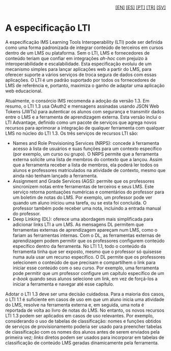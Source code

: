 <p align="right">
  <a href="README.md">[EN]</a>
  <a href="README_es.md">[ES]</a>
  <a href="README_pt.md">[PT]</a>
  <a href="README_tr.md">[TR]</a>
  <a href="README_sv.md">[SV]</a>
</p>

# A especificação LTI


A especificação IMS Learning Tools Interoperability (LTI) pode ser definida como 
uma forma padronizada de integrar conteúdo de terceiros em cursos dentro de um LMS ou plataforma. 
Sem o LTI, LMS e fornecedores de conteúdo teriam que confiar em integrações *ah-hoc* 
com prejuízo à interoperabilidade e escalabilidade.
Esta especificação evoluiu de um mecanismo simples para lançar aplicações web a partir do LMS, 
para oferecer suporte a vários serviços de troca segura de dados com essas aplicações.
O LTI é um padrão suportado por todos os fornecedores de LMS de referência e, portanto, maximiza
o ganho de adaptar uma aplicação web educacional.

Atualmente, o consórcio IMS recomenda a adoção da versão 1.3. Em resumo, o LTI 1.3 usa OAuth2 
e mensagens assinadas usando JSON Web Tokens (JWTs) para autenticar os alunos com segurança 
e transmitir dados entre o LMS e a ferramenta de aprendizagem externa.
Esta versão inclui o LTI Advantage, definido como um pacote de serviços que agrega novos recursos 
para aprimorar a integração de qualquer ferramenta com qualquer LMS no núcleo do LTI 1.3. 
Os três serviços de recursos LTI são: 
 - Names and Role Provisioning Services (NRPS): concede à ferramenta acesso à lista de usuários e suas funções
    para um contexto específico (por exemplo, um curso ou grupo).
    O NRPS permite que a ferramenta externa solicite uma lista de membros do contexto que a lançou.
    Assim que a ferramenta receber a lista de membros, ela poderá ler todos os alunos e professores 
    matriculados na atividade de contexto, mesmo que ainda não tenham lançado a ferramenta. 
 - Assignment and Grade Services (AGS): permite que os professores sincronizem notas entre ferramentas 
   de terceiros e seus LMS. 
   Este serviço retorna pontuações numéricas e comentários do professor para um boletim de notas do LMS.
   Por exemplo, um professor pode ver quando um aluno iniciou uma tarefa, ou se esta foi concluída.
   O professor também pode receber uma nota, incluindo a entrada manual do professor.
 - Deep Linking (DL): oferece uma abordagem mais simplificada para adicionar links LTI a um LMS. 
   As mensagens DL permitem que ferramentas externas de aprendizagem apareçam num LMS, 
   como o fariam as ferramentas internas.
   Com o DL, as ferramentas externas de aprendizagem podem permitir que os professores configurem 
   conteúdo específico dentro da ferramenta.
   No LTI 1.1, todo o conteúdo da ferramenta tinha que ser exposto, mesmo que o professor só quisesse 
   numa aula usar um recurso específico.
   O DL permite que os professores selecionem o conteúdo de que precisam e compartilhem o link para iniciar
   esse conteúdo com o seu curso.
   Por exemplo, uma ferramenta pode permitir que um professor configure um capítulo específico de 
   um *e-book* quando seus alunos selecione um link, em vez de forçá-los a iniciar a ferramenta e navegar até esse capítulo.
    
Adotar o LTI 1.3 deve ser uma decisão cuidadosa. Para a maioria dos casos, o LTI 1.1 é suficiente
em casos de uso em que um aluno inicia uma atividade do LMS, resolve na ferramenta externa
e, em seguida, uma nota é reportada de volta ao livro de notas do LMS.
No entanto, os novos recursos LTI 1.3 podem ser aplicados em casos de uso relevantes.
Por exemplo, considerando o uso de tabelas de classificação: nomes e funções obtidos de serviços 
de provisionamento poderia ser usado para preencher tabelas de classificação com os nomes dos alunos 
antes de serem enviados pela primeira vez;
*links* diretos podem ser usados para incorporar em tabelas de classificação de conteúdo LMS 
geradas dinamicamente pela ferramenta.

